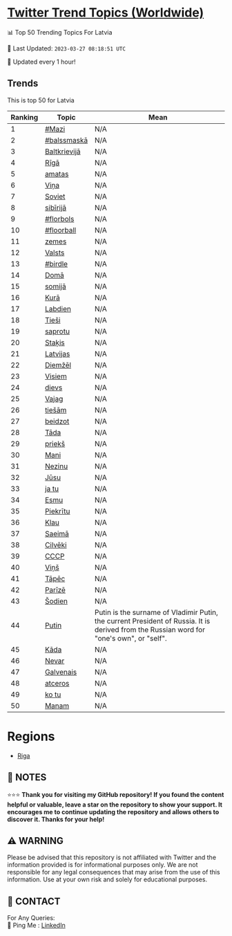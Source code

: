 [Twitter Trend Topics (Worldwide)](https://github.com/ErcinDedeoglu/Twitter-Trend-Topics)
==========


📊 Top 50 Trending Topics For Latvia

📆 Last Updated: `2023-03-27 08:18:51 UTC`

🔧 Updated every 1 hour!


## Trends

This is top 50 for Latvia

| Ranking | Topic | Mean |
| ------- | ------------ | ------------ |
| 1 | [#Mazi](http://twitter.com/search?q=%23Mazi) | N/A |
| 2 | [#balssmaskā](http://twitter.com/search?q=%23balssmask%c4%81) | N/A |
| 3 | [Baltkrievijā](http://twitter.com/search?q=Baltkrievij%c4%81) | N/A |
| 4 | [Rīgā](http://twitter.com/search?q=R%c4%abg%c4%81) | N/A |
| 5 | [amatas](http://twitter.com/search?q=amatas) | N/A |
| 6 | [Viņa](http://twitter.com/search?q=Vi%c5%86a) | N/A |
| 7 | [Soviet](http://twitter.com/search?q=Soviet) | N/A |
| 8 | [sibīrijā](http://twitter.com/search?q=sib%c4%abrij%c4%81) | N/A |
| 9 | [#florbols](http://twitter.com/search?q=%23florbols) | N/A |
| 10 | [#floorball](http://twitter.com/search?q=%23floorball) | N/A |
| 11 | [zemes](http://twitter.com/search?q=zemes) | N/A |
| 12 | [Valsts](http://twitter.com/search?q=Valsts) | N/A |
| 13 | [#birdle](http://twitter.com/search?q=%23birdle) | N/A |
| 14 | [Domā](http://twitter.com/search?q=Dom%c4%81) | N/A |
| 15 | [somijā](http://twitter.com/search?q=somij%c4%81) | N/A |
| 16 | [Kurā](http://twitter.com/search?q=Kur%c4%81) | N/A |
| 17 | [Labdien](http://twitter.com/search?q=Labdien) | N/A |
| 18 | [Tieši](http://twitter.com/search?q=Tie%c5%a1i) | N/A |
| 19 | [saprotu](http://twitter.com/search?q=saprotu) | N/A |
| 20 | [Staķis](http://twitter.com/search?q=Sta%c4%b7is) | N/A |
| 21 | [Latvijas](http://twitter.com/search?q=Latvijas) | N/A |
| 22 | [Diemžēl](http://twitter.com/search?q=Diem%c5%be%c4%93l) | N/A |
| 23 | [Visiem](http://twitter.com/search?q=Visiem) | N/A |
| 24 | [dievs](http://twitter.com/search?q=dievs) | N/A |
| 25 | [Vajag](http://twitter.com/search?q=Vajag) | N/A |
| 26 | [tiešām](http://twitter.com/search?q=tie%c5%a1%c4%81m) | N/A |
| 27 | [beidzot](http://twitter.com/search?q=beidzot) | N/A |
| 28 | [Tāda](http://twitter.com/search?q=T%c4%81da) | N/A |
| 29 | [priekš](http://twitter.com/search?q=priek%c5%a1) | N/A |
| 30 | [Mani](http://twitter.com/search?q=Mani) | N/A |
| 31 | [Nezinu](http://twitter.com/search?q=Nezinu) | N/A |
| 32 | [Jūsu](http://twitter.com/search?q=J%c5%absu) | N/A |
| 33 | [ja tu](http://twitter.com/search?q=ja+tu) | N/A |
| 34 | [Esmu](http://twitter.com/search?q=Esmu) | N/A |
| 35 | [Piekrītu](http://twitter.com/search?q=Piekr%c4%abtu) | N/A |
| 36 | [Klau](http://twitter.com/search?q=Klau) | N/A |
| 37 | [Saeimā](http://twitter.com/search?q=Saeim%c4%81) | N/A |
| 38 | [Cilvēki](http://twitter.com/search?q=Cilv%c4%93ki) | N/A |
| 39 | [СССР](http://twitter.com/search?q=%d0%a1%d0%a1%d0%a1%d0%a0) | N/A |
| 40 | [Viņš](http://twitter.com/search?q=Vi%c5%86%c5%a1) | N/A |
| 41 | [Tāpēc](http://twitter.com/search?q=T%c4%81p%c4%93c) | N/A |
| 42 | [Parīzē](http://twitter.com/search?q=Par%c4%abz%c4%93) | N/A |
| 43 | [Šodien](http://twitter.com/search?q=%c5%a0odien) | N/A |
| 44 | [Putin](http://twitter.com/search?q=Putin) | Putin is the surname of Vladimir Putin, the current President of Russia. It is derived from the Russian word for "one's own", or "self". |
| 45 | [Kāda](http://twitter.com/search?q=K%c4%81da) | N/A |
| 46 | [Nevar](http://twitter.com/search?q=Nevar) | N/A |
| 47 | [Galvenais](http://twitter.com/search?q=Galvenais) | N/A |
| 48 | [atceros](http://twitter.com/search?q=atceros) | N/A |
| 49 | [ko tu](http://twitter.com/search?q=ko+tu) | N/A |
| 50 | [Manam](http://twitter.com/search?q=Manam) | N/A |



# Regions

* [Riga](</Latvia/Riga.md>)



## 📝 NOTES

⭐⭐⭐ **Thank you for visiting my GitHub repository! If you found the content helpful or valuable, leave a star on the repository to show your support. It encourages me to continue updating the repository and allows others to discover it. Thanks for your help!**


## ⚠️ WARNING

Please be advised that this repository is not affiliated with Twitter and the information provided is for informational purposes only. We are not responsible for any legal consequences that may arise from the use of this information. Use at your own risk and solely for educational purposes.


## 📨 CONTACT

 For Any Queries:  
            🏓 Ping Me : [LinkedIn](https://www.linkedin.com/in/ercindedeoglu/)
